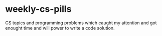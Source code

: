 weekly-cs-pills
===============
CS topics and programming problems which caught my attention and got enought time and will power to write a code solution.
